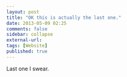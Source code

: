 ```yaml
---
layout: post
title: "OK this is actually the last one."
date: 2013-05-09 02:25
comments: false
sidebar: collapse
external-url:
tags: [Website]
published: true
---
```


Last one I swear.